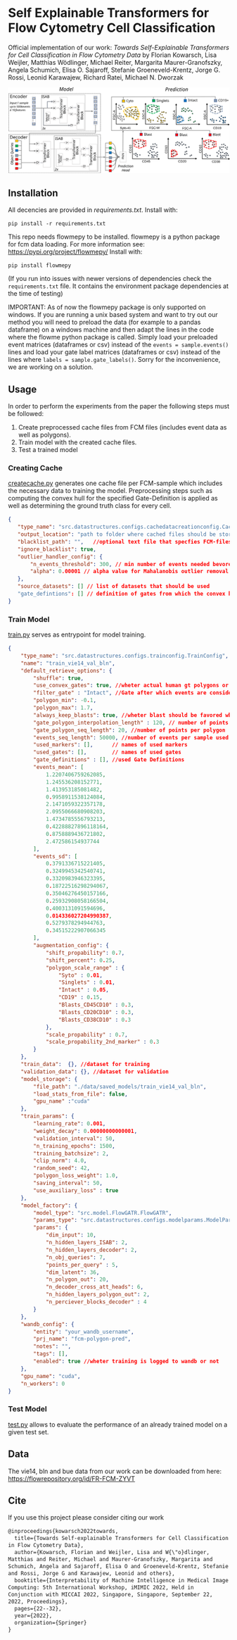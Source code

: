 # Self Explainable Transformers for Flow Cytometry Cell Classification

Official implementation of our work: *Towards Self-Explainable Transformers for Cell Classification in Flow Cytometry Data* by Florian Kowarsch, Lisa Weijler, Matthias Wödlinger, Michael Reiter, Margarita Maurer-Granofszky, Angela Schumich, Elisa O. Sajaroff, Stefanie Groeneveld-Krentz, Jorge G. Rossi, Leonid Karawajew, Richard Ratei, Michael N. Dworzak

<img src="./figures/overview_approach_landscape.svg" style="background-color:white;">

## Installation

All decencies are provided in *requirements.txt*. Install with:
```
pip install -r requirements.txt
```

This repo needs flowmepy to be installed. flowmepy is a python package for fcm data loading. For more information see: https://pypi.org/project/flowmepy/
Install with:
```
pip install flowmepy
```

(If you run into issues with newer versions of dependencies check the `requirements.txt` file. It contains the environment package dependencies at the time of testing)

IMPORTANT: As of now the flowmepy package is only supported on windows. If you are running a unix based system and want to try out our method you will need to preload the data (for example to a pandas dataframe) on a windows machine and then adapt the lines in the code where the flowme python package is called. Simply load your preloaded event matrices (dataframes or csv) instead of the `events = sample.events()` lines and load your gate label matrices (dataframes or csv) instead of the lines where `labels = sample.gate_labels()`. Sorry for the inconvenience, we are working on a solution.

## Usage

In order to perform the experiments from the paper the following steps must be followed:
1. Create preprocessed cache files from FCM files (includes event data as well as polygons).
2. Train model with the created cache files.
3. Test a trained model


### Creating Cache

 [createcache.py](createcache.py) generates one cache file per FCM-sample which includes the necessary data to training the model. Preprocessing steps such as computing the convex hull for the specified Gate-Definition is applied as well as determining the ground truth class for every cell.

 ```json
 {
    "type_name": "src.datastructures.configs.cachedatacreationconfig.CacheDataCreationConfig",
    "output_location": "path to folder where cached files should be stored",
    "blacklist_path": "",   //optional text file that specfies FCM-files that should be skipped
    "ignore_blacklist": true,
    "outlier_handler_config": {
        "n_events_threshold": 300, // min number of events needed bevore outlier removal is executed
        "alpha": 0.00001 // alpha value for Mahalanobis outlier removal
    },
    "source_datasets": [] // list of datasets that should be used
    "gate_defintions": [] // definition of gates from which the convex hull should be created
}
 ```

 ### Train Model

[train.py](train.py) serves as entrypoint for model training.

```json
{
    "type_name": "src.datastructures.configs.trainconfig.TrainConfig",
    "name": "train_vie14_val_bln",
    "default_retrieve_options": {
        "shuffle": true,
        "use_convex_gates": true, //wheter actual human gt polygons or generated convex gates are used
        "filter_gate" : "Intact", //Gate after which events are considered in training
        "polygon_min": -0.1,
        "polygon_max": 1.7,
        "always_keep_blasts": true, //wheter blast should be favored when sampling events
        "gate_polygon_interpolation_length" : 120, // number of points per polygon that are interpolated
        "gate_polygon_seq_length": 20, //number of points per polygon
        "events_seq_length": 50000, //number of events per sample used for training
        "used_markers": [],      // names of used markers
        "used_gates": [],        // names of used gates
        "gate_definitions" : [], //used Gate Definitions
        "events_mean": [
            1.2207406759262085,
            1.245536208152771,
            1.413953185081482,
            0.9958911538124084,
            2.1471059322357178,
            2.0955066680908203,
            1.4734785556793213,
            0.42288827896118164,
            0.8758889436721802,
            2.472586154937744
        ],
        "events_sd": [
            0.3791336715221405,
            0.3249945342540741,
            0.3320983946323395,
            0.18722516298294067,
            0.35046276450157166,
            0.25932908058166504,
            0.4003131091594696,
            0.014336027204990387,
            0.5279378294944763,
            0.34515222907066345
        ],
        "augmentation_config": {
            "shift_propability": 0.7,
            "shift_percent": 0.25,
            "polygon_scale_range" : {
                "Syto" : 0.01,
                "Singlets" : 0.01,
                "Intact" : 0.05,
                "CD19" : 0.15,
                "Blasts_CD45CD10" : 0.3,
                "Blasts_CD20CD10" : 0.3,
                "Blasts_CD38CD10" : 0.3
            },
            "scale_propability" : 0.7,
            "scale_propability_2nd_marker" : 0.3
        }
    },
    "train_data":  {}, //dataset for training
    "validation_data": {}, //dataset for validation
    "model_storage": {
        "file_path": "./data/saved_models/train_vie14_val_bln",
        "load_stats_from_file": false,
        "gpu_name" :"cuda"
    },
    "train_params": {
        "learning_rate": 0.001,
        "weight_decay": 0.00000000000001,
        "validation_interval": 50,
        "n_training_epochs": 1500,
        "training_batchsize": 2,
        "clip_norm": 4.0,
        "random_seed": 42,
        "polygon_loss_weight": 1.0,
        "saving_interval": 50,
        "use_auxiliary_loss" : true
    },
    "model_factory": {
        "model_type": "src.model.FlowGATR.FlowGATR",
        "params_type": "src.datastructures.configs.modelparams.ModelParams",
        "params": {
            "dim_input": 10,
            "n_hidden_layers_ISAB": 2,
            "n_hidden_layers_decoder": 2,
            "n_obj_queries": 7,
            "points_per_query" : 5,
            "dim_latent": 36,
            "n_polygon_out": 20,
            "n_decoder_cross_att_heads": 6,
            "n_hidden_layers_polygon_out": 2,
            "n_perciever_blocks_decoder" : 4
        }
    },
    "wandb_config": {
        "entity": "your_wandb_username",
        "prj_name": "fcm-polygon-pred",
        "notes": "",
        "tags": [],
        "enabled": true //wheter training is logged to wandb or not
    },
    "gpu_name": "cuda",
    "n_workers": 0
}
```

 ### Test Model

 [test.py](test.py) allows to evaluate the performance of an already trained model on a given test set.

 ## Data

The vie14, bln and bue data from our work can be downloaded from here: https://flowrepository.org/id/FR-FCM-ZYVT

 ## Cite

 If you use this project please consider citing our work

```
@inproceedings{kowarsch2022towards,
  title={Towards Self-explainable Transformers for Cell Classification in Flow Cytometry Data},
  author={Kowarsch, Florian and Weijler, Lisa and W{\"o}dlinger, Matthias and Reiter, Michael and Maurer-Granofszky, Margarita and Schumich, Angela and Sajaroff, Elisa O and Groeneveld-Krentz, Stefanie and Rossi, Jorge G and Karawajew, Leonid and others},
  booktitle={Interpretability of Machine Intelligence in Medical Image Computing: 5th International Workshop, iMIMIC 2022, Held in Conjunction with MICCAI 2022, Singapore, Singapore, September 22, 2022, Proceedings},
  pages={22--32},
  year={2022},
  organization={Springer}
}
```
